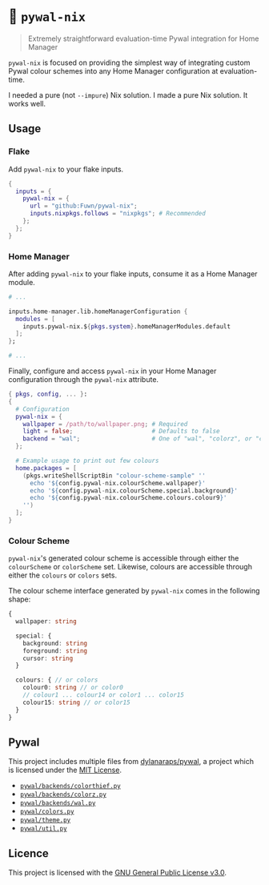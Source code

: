 # 🌈 `pywal-nix`

> Extremely straightforward evaluation-time Pywal integration for Home Manager

`pywal-nix` is focused on providing the simplest way of integrating custom
Pywal colour schemes into any Home Manager configuration at evaluation-time.

I needed a pure (not `--impure`) Nix solution. I made a pure Nix solution. It
works well.

## Usage

### Flake

Add `pywal-nix` to your flake inputs.

```nix
{
  inputs = {
    pywal-nix = {
      url = "github:Fuwn/pywal-nix";
      inputs.nixpkgs.follows = "nixpkgs"; # Recommended
    };
  };
}
```

### Home Manager

After adding `pywal-nix` to your flake inputs, consume it as a Home Manager
module.

```nix
# ...

inputs.home-manager.lib.homeManagerConfiguration {
  modules = [
    inputs.pywal-nix.${pkgs.system}.homeManagerModules.default
  ];
};

# ...
```

Finally, configure and access `pywal-nix` in your Home Manager configuration through
the `pywal-nix` attribute.

```nix
{ pkgs, config, ... }:
{
  # Configuration
  pywal-nix = {
    wallpaper = /path/to/wallpaper.png; # Required
    light = false;                      # Defaults to false
    backend = "wal";                    # One of "wal", "colorz", or "colorthief"; Defaults to "wal"
  };

  # Example usage to print out few colours
  home.packages = [
    (pkgs.writeShellScriptBin "colour-scheme-sample" ''
      echo '${config.pywal-nix.colourScheme.wallpaper}'
      echo '${config.pywal-nix.colourScheme.special.background}'
      echo '${config.pywal-nix.colourScheme.colours.colour9}'
    '')
  ];
}
```

### Colour Scheme

`pywal-nix`'s generated colour scheme is accessible through either the
`colourScheme` or `colorScheme` set. Likewise, colours are accessible through
either the `colours` or `colors` sets.

The colour scheme interface generated by `pywal-nix` comes in the following shape:

```typescript
{
  wallpaper: string

  special: {
    background: string
    foreground: string
    cursor: string
  }

  colours: { // or colors
    colour0: string // or color0
    // colour1 ... colour14 or color1 ... color15
    colour15: string // or color15
  }
}
```

## Pywal

This project includes multiple files from
[dylanaraps/pywal](https://github.com/dylanaraps/pywal), a project which is
licensed under the [MIT License](./pywal/LICENSE.md).

- [`pywal/backends/colorthief.py`](https://github.com/dylanaraps/pywal/blob/master/pywal/backends/colorthief.py)
- [`pywal/backends/colorz.py`](https://github.com/dylanaraps/pywal/blob/master/pywal/backends/colorz.py)
- [`pywal/backends/wal.py`](https://github.com/dylanaraps/pywal/blob/master/pywal/backends/wal.py)
- [`pywal/colors.py`](https://github.com/dylanaraps/pywal/blob/master/pywal/colors.py)
- [`pywal/theme.py`](https://github.com/dylanaraps/pywal/blob/master/pywal/theme.py)
- [`pywal/util.py`](https://github.com/dylanaraps/pywal/blob/master/pywal/util.py)

## Licence

This project is licensed with the [GNU General Public License v3.0](./LICENSE).
